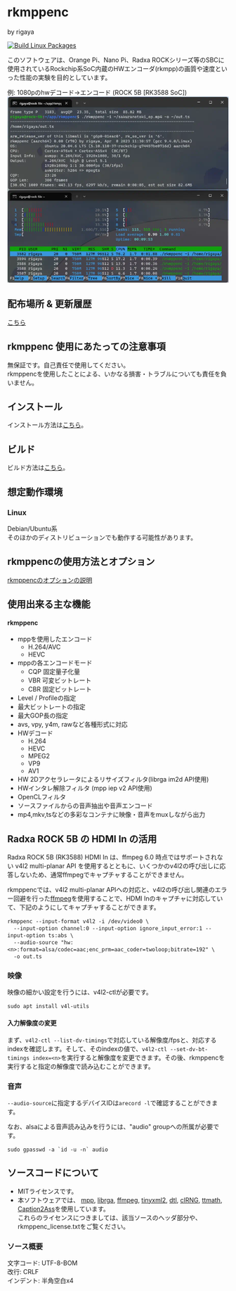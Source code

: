 # rkmppenc  
by rigaya

[![Build Linux Packages](https://github.com/rigaya/rkmppenc/actions/workflows/build_packages.yml/badge.svg)](https://github.com/rigaya/rkmppenc/actions/workflows/build_packages.yml)  

このソフトウェアは、Orange Pi、Nano Pi、Radxa ROCKシリーズ等のSBCに使用されているRockchip系SoC内蔵のHWエンコーダ(rkmpp)の画質や速度といった性能の実験を目的としています。  

例: 1080pのhwデコード→エンコード (ROCK 5B [RK3588 SoC])
![rkmppenc_encode_sample](./resource/rkmppenc_0_00_1080p_encode.webp)

## 配布場所 & 更新履歴
[こちら](https://github.com/rigaya/rkmppenc/releases)  

## rkmppenc 使用にあたっての注意事項
無保証です。自己責任で使用してください。  
rkmppencを使用したことによる、いかなる損害・トラブルについても責任を負いません。

## インストール
インストール方法は[こちら](./Install.ja.md)。

## ビルド
ビルド方法は[こちら](./Build.ja.md)。

## 想定動作環境

### Linux
Debian/Ubuntu系  
  そのほかのディストリビューションでも動作する可能性があります。

## rkmppencの使用方法とオプション  
[rkmppencのオプションの説明](./rkmppenc_Options.ja.md)


## 使用出来る主な機能
#### rkmppenc
- mppを使用したエンコード
   - H.264/AVC
   - HEVC
- mppの各エンコードモード
   - CQP       固定量子化量
   - VBR       可変ビットレート
   - CBR       固定ビットレート
- Level / Profileの指定
- 最大ビットレートの指定
- 最大GOP長の指定
- avs, vpy, y4m, rawなど各種形式に対応
- HWデコード
  - H.264
  - HEVC
  - MPEG2
  - VP9
  - AV1
- HW 2Dアクセラレータによるリサイズフィルタ(librga im2d API使用)
- HWインタレ解除フィルタ (mpp iep v2 API使用)
- OpenCLフィルタ
- ソースファイルからの音声抽出や音声エンコード
- mp4,mkv,tsなどの多彩なコンテナに映像・音声をmuxしながら出力

## Radxa ROCK 5B の HDMI In の活用

Radxa ROCK 5B (RK3588) HDMI In は、ffmpeg 6.0 時点ではサポートされない v4l2 multi-planar API を使用するとともに、いくつかのv4l2の呼び出しに応答しないため、通常ffmpegでキャプチャすることができません。

rkmppencでは、v4l2 multi-planar APIへの対応と、v4l2の呼び出し関連のエラー回避を行った[ffmpeg](https://github.com/rigaya/FFmpeg)を使用することで、HDMI Inのキャプチャに対応していて、下記のようにしてキャプチャすることができます。

```
rkmppenc --input-format v4l2 -i /dev/video0 \
  --input-option channel:0 --input-option ignore_input_error:1 --input-option ts:abs \
  --audio-source "hw:<n>:format=alsa/codec=aac;enc_prm=aac_coder=twoloop;bitrate=192" \
  -o out.ts
```

### 映像

映像の細かい設定を行うには、v4l2-ctlが必要です。

```
sudo apt install v4l-utils
```

#### 入力解像度の変更

まず、```v4l2-ctl --list-dv-timings```で対応している解像度/fpsと、対応するindexを確認します。そして、そのindexの値で、```v4l2-ctl --set-dv-bt-timings index=<n>```を実行すると解像度を変更できます。その後、rkmppencを実行すると指定の解像度で読み込むことができます。


### 音声

 ```--audio-source```に指定するデバイスIDは```arecord -l```で確認することができます。
 
なお、alsaによる音声読み込みを行うには、"audio" groupへの所属が必要です。

```
sudo gpasswd -a `id -u -n` audio
```

## ソースコードについて
- MITライセンスです。
- 本ソフトウェアでは、
  [mpp](https://github.com/rockchip-linux/mpp),
  [librga](https://github.com/airockchip/librga),
  [ffmpeg](https://ffmpeg.org/),
  [tinyxml2](http://www.grinninglizard.com/tinyxml2/),
  [dtl](https://github.com/cubicdaiya/dtl),
  [clRNG](https://github.com/clMathLibraries/clRNG),
  [ttmath](http://www.ttmath.org/),
  [Caption2Ass](https://github.com/maki-rxrz/Caption2Ass_PCR)を使用しています。  
  これらのライセンスにつきましては、該当ソースのヘッダ部分や、rkmppenc_license.txtをご覧ください。

### ソース概要
文字コード: UTF-8-BOM  
改行: CRLF  
インデント: 半角空白x4
